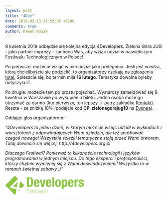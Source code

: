 ```yaml
---
layout: post
title: "4Dev"
date: 2018-02-13 21:52:02 +0100
comments: true
author: Paweł Nowak
---
```


9 kwietnia 2018 odbędzie się kolejna edycja 4Developers. Zielona Góra JUG - jako partner imprezy - zachęca Was, aby wziąć udział w największym Festiwalu Technologicznym w Polsce!

Po pierwsze: możecie wziąć w nim udział jako prelegenci. Jeśli jest wiedza, którą chcielibyście się podzielić, to organizatorzy czekają na zgłoszenia 
<a href="https://2018.4developers.org.pl/form.html" target="_blank">tutaj.</a> Spieszcie się, bo termin mija <b>16 lutego</b>. Tematyka dowolna byleby dotyczyła IT.

Po drugie: możecie tam po prostu pojechać. Wystarczy zameldować się 9 kwietnia w Warszawie po wykupieniu biletu. Jedna osoba może go otrzymać za darmo (kto pierwszy, ten lepszy -> patrz zakładka <a href="http://jug.zgora.pl/leaders/">Kontakt</a>). Reszta - ze zniżką
10% (podajcie kod <b>CP_zielonagorajug10</b> na <a href="https://4developers2018.evenea.pl/" target="_blank">Evenea</a>).

Oddając głos organizatorom:

<i>
"4Developers to jeden dzień, w którym możecie wziąć udział w wykładach i warsztatach z odpowiadających Wam dziedzin, ale też spróbować czegoś nowego! Wszystkie ścieżki tematyczne stoją przed Wami otworem. Tutaj dowiecie się więcej: http://4developers.org.pl

Dlaczego Festiwal? Ponieważ to kilkanaście technologii i języków programowania w jednym miejscu. Do tego eksperci i profesjonaliści, którzy chętnie wymienią się z Wami doświadczeniami! Wszystko to w ramach świetnej zabawy ;)"
</i>

<img class="center" src="/images/4developers.png" style="width: 50%;">
